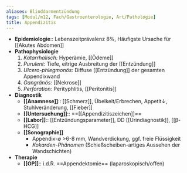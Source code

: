 ```yaml
---
aliases: Blinddarmentzündung
tags: [Modul/m12, Fach/Gastroenterologie, Art/Pathologie]
title: Appendizitis
---
```

- **Epidemiologie**:: Lebenszeitprävalenz 8%, Häufigste Ursache für [[Akutes Abdomen]]
- **Pathophysiologie**
	1. *Katarrhalisch:* Hyperämie, [[Ödeme]]
	2. *Purulent:* Tiefe, eitrige Ausbreitung der [[Entzündung]]
	3. *Ulcero-phlegmonös:* Diffuse [[Entzündung]] der gesamten Appendixwand
	4. *Gangränös:* [[Nekrose]]
	5. *Perforation:* Perityphlitis, [[Peritonitis]]
- **Diagnostik**
	- **[[Anamnese]]**:: [[Schmerz]], Übelkeit/Erbrechen, Appetit↓, Stuhlveränderung, [[Fieber]]
	- **[[Untersuchung]]**:: ==[[Appendizitiszeichen]]==
	- **[[Labor]]**:: [[Entzündungsparameter]], DD [[Urindiagnostik]], [[β-HCG]]
	- **[[Sonographie]]**
		- Appendix-∅ >6-8 mm, Wandverdickung, ggf. freie Flüssigkeit
		- *Kokarden-Phänomen* (Schießscheiben-artiges Aussehen der Wandschichten)
- **Therapie**
	- **[[OP]]**:: i.d.R. ==Appendektomie== (laparoskopisch/offen)